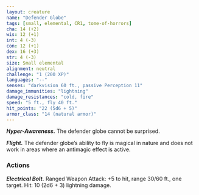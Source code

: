 ```yaml
---
layout: creature
name: "Defender Globe"
tags: [small, elemental, CR1, tome-of-horrors]
cha: 14 (+2)
wis: 12 (+1)
int: 4 (-3)
con: 12 (+1)
dex: 16 (+3)
str: 4 (-3)
size: Small elemental
alignment: neutral
challenge: "1 (200 XP)"
languages: "--"
senses: "darkvision 60 ft., passive Perception 11"
damage_immunities: "lightning"
damage_resistances: "cold, fire"
speed: "5 ft., fly 40 ft."
hit_points: "22 (5d6 + 5)"
armor_class: "14 (natural armor)"
---
```


***Hyper-Awareness.*** The defender globe cannot be
surprised.

***Flight.*** The defender globe’s ability to fly is
magical in nature and does not work in areas
where an antimagic effect is active.

### Actions

***Electrical Bolt.*** Ranged Weapon Attack: +5 to hit, range 30/60 ft., one target. Hit: 10 (2d6 + 3) lightning damage.
